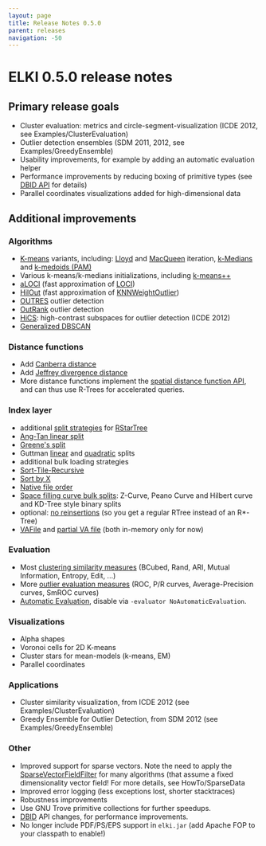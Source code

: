 ```yaml
---
layout: page
title: Release Notes 0.5.0
parent: releases
navigation: -50
---
```



ELKI 0.5.0 release notes
========================

Primary release goals
---------------------

-  Cluster evaluation: metrics and circle-segment-visualization (ICDE 2012, see Examples/ClusterEvaluation)
-  Outlier detection ensembles (SDM 2011, 2012, see Examples/GreedyEnsemble)
-  Usability improvements, for example by adding an automatic evaluation helper
-  Performance improvements by reducing boxing of primitive types (see [DBID API](/dev/dbids) for details)
-  Parallel coordinates visualizations added for high-dimensional data

Additional improvements
-----------------------

### Algorithms

-  [K-means](http://elki.dbs.ifi.lmu.de/releases/release0.5.0/doc/de/lmu/ifi/dbs/elki/algorithm/clustering/kmeans.html) variants, including: [Lloyd](http://elki.dbs.ifi.lmu.de/releases/release0.5.0/doc/de/lmu/ifi/dbs/elki/algorithm/clustering/kmeans/KMeansLloyd.html) and [MacQueen](http://elki.dbs.ifi.lmu.de/releases/release0.5.0/doc/de/lmu/ifi/dbs/elki/algorithm/clustering/kmeans/KMeansMacQueen.html) iteration, [k-Medians](http://elki.dbs.ifi.lmu.de/releases/release0.5.0/doc/de/lmu/ifi/dbs/elki/algorithm/clustering/kmeans/KMediansLloyd.html) and [k-medoids (PAM)](http://elki.dbs.ifi.lmu.de/releases/release0.5.0/doc/de/lmu/ifi/dbs/elki/algorithm/clustering/kmeans/KMedoidsPAM.html)
-  Various k-means/k-medians initializations, including [k-means++](http://elki.dbs.ifi.lmu.de/releases/release0.5.0/doc/de/lmu/ifi/dbs/elki/algorithm/kmeans/KMeansPlusPlusInitialMeans.html)
-  [aLOCI](http://elki.dbs.ifi.lmu.de/releases/release0.5.0/doc/de/lmu/ifi/dbs/elki/algorithm/outlier/ALOCI.html) (fast approximation of [LOCI](http://elki.dbs.ifi.lmu.de/releases/release0.5.0/doc/de/lmu/ifi/dbs/elki/algorithm/outlier/LOCI.html))
-  [HilOut](http://elki.dbs.ifi.lmu.de/releases/release0.5.0/doc/de/lmu/ifi/dbs/elki/algorithm/outlier/HilOut.html) (fast approximation of [KNNWeightOutlier](http://elki.dbs.ifi.lmu.de/releases/release0.5.0/doc/de/lmu/ifi/dbs/elki/algorithm/outlier/KNNWeightOutlier.html))
-  [OUTRES](http://elki.dbs.ifi.lmu.de/releases/release0.5.0/doc/de/lmu/ifi/dbs/elki/algorithm/outlier/subspace/OUTRES.html) outlier detection
-  [OutRank](http://elki.dbs.ifi.lmu.de/releases/release0.5.0/doc/de/lmu/ifi/dbs/elki/algorithm/outlier/subspace/OutRankS1.html) outlier detection
-  [HiCS](http://elki.dbs.ifi.lmu.de/releases/release0.5.0/doc/de/lmu/ifi/dbs/elki/algorithm/outlier/meta/HiCS.html): high-contrast subspaces for outlier detection (ICDE 2012)
-  [Generalized DBSCAN](http://elki.dbs.ifi.lmu.de/releases/release0.5.0/doc/de/lmu/ifi/dbs/elki/algorithm/clustering/gdbscan/GeneralizedDBSCAN.html)

### Distance functions

-  Add [Canberra distance](http://elki.dbs.ifi.lmu.de/releases/release0.5.0/doc/de/lmu/ifi/dbs/elki/distance/distancefunction/CanberraDistanceFunction.html)
-  Add [Jeffrey divergence distance](http://elki.dbs.ifi.lmu.de/releases/release0.5.0/doc/de/lmu/ifi/dbs/elki/distance/distancefunction/JeffreyDivergenceDistanceFunction.html)
-  More distance functions implement the [spatial distance function API](http://elki.dbs.ifi.lmu.de/releases/release0.5.0/doc/de/lmu/ifi/dbs/elki/distance/distancefunction/SpatialPrimitiveDistanceFunction.html), and can thus use R-Trees for accelerated queries.

### Index layer

-  additional [split strategies](http://elki.dbs.ifi.lmu.de/releases/release0.5.0/doc/de/lmu/ifi/dbs/elki/index/tree/spatial/rstarvariants/strategies/split/SplitStrategy.html) for [RStarTree](http://elki.dbs.ifi.lmu.de/releases/release0.5.0/doc/de/lmu/ifi/dbs/elki/index/tree/spatial/rstarvariants/rstar/RStarTree.html)
-  [Ang-Tan linear split](http://elki.dbs.ifi.lmu.de/releases/release0.5.0/doc/de/lmu/ifi/dbs/elki/index/tree/spatial/rstarvariants/strategies/split/AngTanLinearSplit.html)
-  [Greene's split](http://elki.dbs.ifi.lmu.de/releases/release0.5.0/doc/de/lmu/ifi/dbs/elki/index/tree/spatial/rstarvariants/strategies/split/GreeneSplit.html)
-  Guttman [linear](http://elki.dbs.ifi.lmu.de/releases/release0.5.0/doc/de/lmu/ifi/dbs/elki/index/tree/spatial/rstarvariants/strategies/split/RTreeLinearSplit.html) and [quadratic](http://elki.dbs.ifi.lmu.de/releases/release0.5.0/doc/de/lmu/ifi/dbs/elki/index/tree/spatial/rstarvariants/strategies/split/RTreeQuadraticSplit.html) splits
-  additional bulk loading strategies
-  [Sort-Tile-Recursive](http://elki.dbs.ifi.lmu.de/releases/release0.5.0/doc/de/lmu/ifi/dbs/elki/index/tree/spatial/rstarvariants/strategies/bulk/SortTileRecursiveBulkSplit.html)
-  [Sort by X](http://elki.dbs.ifi.lmu.de/releases/release0.5.0/doc/de/lmu/ifi/dbs/elki/index/tree/spatial/rstarvariants/strategies/bulk/OneDimSortBulkSplit.html)
-  [Native file order](http://elki.dbs.ifi.lmu.de/releases/release0.5.0/doc/de/lmu/ifi/dbs/elki/index/tree/spatial/rstarvariants/strategies/bulk/FileOrderBulkSplit.html)
-  [Space filling curve bulk splits](http://elki.dbs.ifi.lmu.de/releases/release0.5.0/doc/de/lmu/ifi/dbs/elki/index/tree/spatial/rstarvariants/strategies/bulk/SpatialSortBulkSplit.html): Z-Curve, Peano Curve and Hilbert curve and KD-Tree style binary splits
-  optional: [no reinsertions](http://elki.dbs.ifi.lmu.de/releases/release0.5.0/doc/de/lmu/ifi/dbs/elki/index/tree/spatial/rstarvariants/strategies/overflow/SplitOnlyOverflowTreatment.html) (so you get a regular RTree instead of an R\*-Tree)
-  [VAFile](http://elki.dbs.ifi.lmu.de/releases/release0.5.0/doc/de/lmu/ifi/dbs/elki/index/vafile/VAFile.html) and [partial VA file](http://elki.dbs.ifi.lmu.de/releases/release0.5.0/doc/de/lmu/ifi/dbs/elki/index/vafile/PartialVAFile.html) (both in-memory only for now)

### Evaluation

-  Most [clustering similarity measures](http://elki.dbs.ifi.lmu.de/releases/release0.5.0/doc/de/lmu/ifi/dbs/elki/evaluation/clustering/ClusterContingencyTable.html) (BCubed, Rand, ARI, Mutual Information, Entropy, Edit, ...)
-  More [outlier evaluation measures](http://elki.dbs.ifi.lmu.de/releases/release0.5.0/doc/de/lmu/ifi/dbs/elki/evaluation/outlier.html) (ROC, P/R curves, Average-Precision curves, SmROC curves)
-  [Automatic Evaluation](http://elki.dbs.ifi.lmu.de/releases/release0.5.0/doc/de/lmu/ifi/dbs/elki/evaluation/AutomaticEvaluation.html), disable via `-evaluator NoAutomaticEvaluation`.

### Visualizations

-  Alpha shapes
-  Voronoi cells for 2D K-means
-  Cluster stars for mean-models (k-means, EM)
-  Parallel coordinates

### Applications

-  Cluster similarity visualization, from ICDE 2012 (see Examples/ClusterEvaluation)
-  Greedy Ensemble for Outlier Detection, from SDM 2012 (see Examples/GreedyEnsemble)

### Other

-  Improved support for sparse vectors. Note the need to apply the [SparseVectorFieldFilter](http://elki.dbs.ifi.lmu.de/releases/release0.5.0/doc/de/lmu/ifi/dbs/elki/datasource/filter/SparseVectorFieldFilter.html) for many algorithms (that assume a fixed dimensionality vector field! For more details, see HowTo/SparseData
-  Improved error logging (less exceptions lost, shorter stacktraces)
-  Robustness improvements
-  Use GNU Trove primitive collections for further speedups.
-  [DBID](/dev/dbids) API changes, for performance improvements.
-  No longer include PDF/PS/EPS support in `elki.jar` (add Apache FOP to your classpath to enable!)

